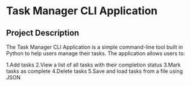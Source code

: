 # Task Manager CLI Application
## Project Description
The Task Manager CLI Application is a simple command-line tool built in Python to help users manage their tasks. The application allows users to:

 1.Add tasks
 2.View a list of all tasks with their completion status
 3.Mark tasks as complete
 4.Delete tasks
 5.Save and load tasks from a file using JSON
